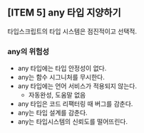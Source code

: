 ## [ITEM 5] any 타입 지양하기

타입스크립트의 타입 시스템은 점진적이고 선택적.

### any의 위험성

- any 타입에는 타입 안정성이 없다.
- any는 함수 시그니처를 무시한다.
- any 타입에는 언어 서비스가 적용되지 않는다.
  - 자동완성, 도움말 없음
- any 타입은 코드 리팩터링 때 버그를 감춘다.
- any는 타입 설계를 감춘다.
- any는 타입시스템의 신뢰도를 떨어뜨린다.
